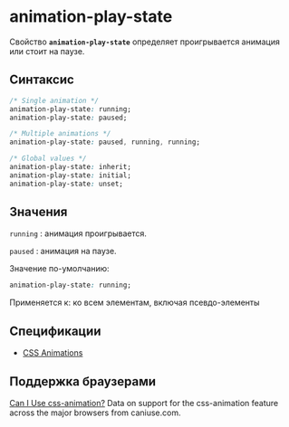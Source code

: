 # animation-play-state

Свойство **`animation-play-state`** определяет проигрывается анимация или стоит на паузе.

## Синтаксис

```css
/* Single animation */
animation-play-state: running;
animation-play-state: paused;

/* Multiple animations */
animation-play-state: paused, running, running;

/* Global values */
animation-play-state: inherit;
animation-play-state: initial;
animation-play-state: unset;
```

## Значения

`running`
: анимация проигрывается.

`paused`
: анимация на паузе.

Значение по-умолчанию:

```css
animation-play-state: running;
```

Применяется к: ко всем элементам, включая псевдо-элементы

## Спецификации

- [CSS Animations](https://drafts.csswg.org/css-animations/#animation-play-state)

## Поддержка браузерами

<p class="ciu_embed" data-feature="css-animation" data-periods="future_1,current,past_1,past_2">
  <a href="http://caniuse.com/#feat=css-animation">Can I Use css-animation?</a> Data on support for the css-animation feature across the major browsers from caniuse.com.
</p>
